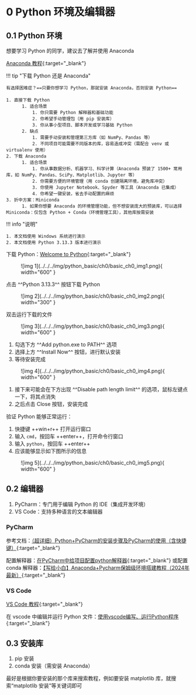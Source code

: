 # 0 Python 环境及编辑器

<!-- !!! tip "说明"

    本文档正在更新中…… -->

## 0.1 Python 环境

想要学习 Python 的同学，建议去了解并使用 Anaconda

[Anaconda 教程](../anaconda.md){:target="_blank"}

!!! tip "下载 Python 还是 Anaconda"

    有选择困难症？==只要你想学习 Python，那就安装 Anaconda，否则安装 Python==

    1. 直接下载 Python
          1. 适合场景
              1. 你只需要 Python 解释器和基础功能
              2. 你希望手动管理包（用 pip 安装库）
              3. 你从事小型项目、脚本开发或学习基础 Python
          2. 缺点
              1. 需要手动安装和管理第三方库（如 NumPy、Pandas 等）
              2. 不同项目可能需要不同版本的库，容易造成冲突（需配合 venv 或 virtualenv 使用）
    2. 下载 Anaconda
          1. 适合场景
              1. 你从事数据分析、机器学习、科学计算（Anaconda 预装了 1500+ 常用库，如 NumPy、Pandas、SciPy、Matplotlib、Jupyter 等）
              2. 你需要方便的环境管理（用 conda 创建隔离环境，避免库冲突）
              3. 你使用 Jupyter Notebook、Spyder 等工具（Anaconda 已集成）
              4. 你希望一键安装，省去手动配置的麻烦
    3. 折中方案：Miniconda
          1. 如果你想要 Anaconda 的环境管理功能，但不想安装庞大的预装库，可以选择 Miniconda：仅包含 Python + Conda（环境管理工具），其他库按需安装

!!! info "说明"

    1. 本文档使用 Windows 系统进行演示
    2. 本文档使用 Python 3.13.3 版本进行演示

下载 Python：[Welcome to Python](https://www.python.org/){:target="_blank"}

<figure markdown="span">
  ![img 1](../../../img/python_basic/ch0/basic_ch0_img1.png){ width="600" }
</figure>

点击 ^^Python 3.13.3^^ 按钮下载 Python

<figure markdown="span">
  ![img 2](../../../img/python_basic/ch0/basic_ch0_img2.png){ width="300" }
</figure>

双击运行下载的文件

<figure markdown="span">
  ![img 3](../../../img/python_basic/ch0/basic_ch0_img3.png){ width="600" }
</figure>

1. 勾选下方 ^^Add python.exe to PATH^^ 选项
2. 选择上方 ^^Install Now^^ 按钮，进行默认安装
3. 等待安装完成

<figure markdown="span">
  ![img 4](../../../img/python_basic/ch0/basic_ch0_img4.png){ width="600" }
</figure>

1. 接下来可能会在下方出现 ^^Disable path length limit^^ 的选项，鼠标左键点一下，将其点消失
2. 之后点击 Close 按钮，安装完成

验证 Python 能够正常运行：

1. 快捷键 ++win+r++ 打开运行窗口
2. 输入 `cmd`，按回车 ++enter++，打开命令行窗口
3. 输入 `python`，按回车 ++enter++
4. 应该能够显示如下图所示的信息

<figure markdown="span">
  ![img 5](../../../img/python_basic/ch0/basic_ch0_img5.png){ width="600" }
</figure>

## 0.2 编辑器

1. PyCharm：专门用于编辑 Python 的 IDE（集成开发环境）
2. VS Code：支持多种语言的文本编辑器

### PyCharm

参考文档：[（超详细）Python+PyCharm的安装步骤及PyCharm的使用（含快捷键）](https://blog.csdn.net/junleon/article/details/120698578){:target="_blank"}

配置解释器：[在PyCharm中给项目配置python解释器](https://blog.csdn.net/qq_42432673/article/details/108440370){:target="_blank"} 或配置 conda 解释器：[【写给小白】Anaconda+Pycharm保姆级环境搭建教程（2024年最新）](https://blog.csdn.net/weixin_45242930/article/details/135356097){:target="_blank"}

### VS Code

[VS Code 教程](../../../application/vscode/index.md){:target="_blank"}

在 vscode 中编辑并运行 Python 文件：[使用vscode编写、运行Python程序](https://blog.csdn.net/zhangkai950121/article/details/117395333){:target="_blank"}

## 0.3 安装库

1. pip 安装
2. conda 安装（需安装 Anaconda）

最好是根据你要安装的那个库来搜索教程，例如要安装 matplotlib 库，就搜索“matplotlib 安装”等关键词即可
